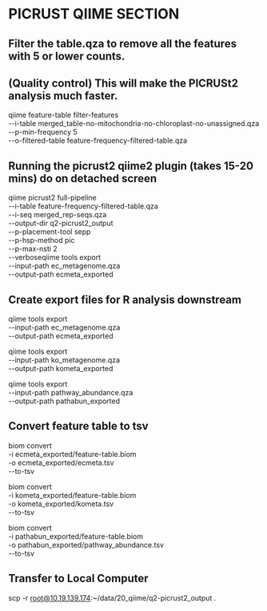 # PICRUST QIIME SECTION

## Filter the table.qza to remove all the features with 5 or lower counts. 
## (Quality control) This will make the PICRUSt2 analysis much faster.

qiime feature-table filter-features \
  --i-table merged_table-no-mitochondria-no-chloroplast-no-unassigned.qza \
  --p-min-frequency 5 \
  --o-filtered-table feature-frequency-filtered-table.qza

## Running the picrust2 qiime2 plugin (takes 15-20 mins) do on detached screen
  
qiime picrust2 full-pipeline \
  --i-table feature-frequency-filtered-table.qza \
  --i-seq merged_rep-seqs.qza \
  --output-dir q2-picrust2_output \
  --p-placement-tool sepp \
  --p-hsp-method pic \
  --p-max-nsti 2 \
  --verboseqiime tools export \
  --input-path ec_metagenome.qza \
  --output-path ecmeta_exported

## Create export files for R analysis downstream

qiime tools export \
  --input-path ec_metagenome.qza \
  --output-path ecmeta_exported

qiime tools export \
  --input-path ko_metagenome.qza \
  --output-path kometa_exported

qiime tools export \
  --input-path pathway_abundance.qza \
  --output-path pathabun_exported

## Convert feature table to tsv
biom convert \
  -i ecmeta_exported/feature-table.biom \
  -o ecmeta_exported/ecmeta.tsv \
  --to-tsv

biom convert \
  -i kometa_exported/feature-table.biom \
  -o kometa_exported/kometa.tsv \
  --to-tsv

biom convert \
  -i pathabun_exported/feature-table.biom \
  -o pathabun_exported/pathway_abundance.tsv \
  --to-tsv

## Transfer to Local Computer
scp -r root@10.19.139.174:~/data/20_qiime/q2-picrust2_output .
